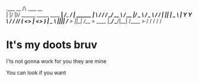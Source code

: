 .___  __ /\                             .___             __          
|   |/  |)/ ______   _____   ____     __| _/____   _____/  |_  ______
|   \   __\/  ___/  /     \_/ __ \   / __ |/  _ \ /  _ \   __\/  ___/
|   ||  |  \___ \  |  Y Y  \  ___/  / /_/ (  <_> |  <_> )  |  \___ \ 
|___||__| /____  > |__|_|  /\___  > \____ |\____/ \____/|__| /____  >
               \/        \/     \/       \/                       \/ 

# It's my doots bruv

I'ts not gonna work for you they are mine

You can look if you want



